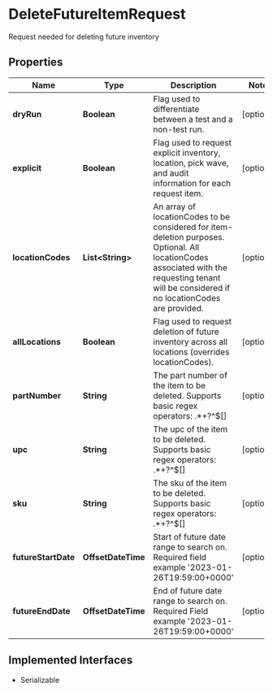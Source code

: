 

# DeleteFutureItemRequest

Request needed for deleting future inventory

## Properties

| Name | Type | Description | Notes |
|------------ | ------------- | ------------- | -------------|
|**dryRun** | **Boolean** | Flag used to differentiate between a test and a non-test run. |  [optional] |
|**explicit** | **Boolean** | Flag used to request explicit inventory, location, pick wave, and audit information for each request item. |  [optional] |
|**locationCodes** | **List&lt;String&gt;** | An array of locationCodes to be considered for item-deletion purposes. Optional.     All locationCodes associated with the requesting tenant will be considered if no locationCodes are provided. |  [optional] |
|**allLocations** | **Boolean** | Flag used to request deletion of future inventory across all locations (overrides locationCodes). |  [optional] |
|**partNumber** | **String** | The part number of the item to be deleted. Supports basic regex operators: .*+?^$[] |  [optional] |
|**upc** | **String** | The upc of the item to be deleted. Supports basic regex operators: .*+?^$[] |  [optional] |
|**sku** | **String** | The sku of the item to be deleted. Supports basic regex operators: .*+?^$[] |  [optional] |
|**futureStartDate** | **OffsetDateTime** | Start of future date range to search on. Required field example &#39;2023-01-26T19:59:00+0000&#39; |  [optional] |
|**futureEndDate** | **OffsetDateTime** | End of future date range to search on. Required Field example &#39;2023-01-26T19:59:00+0000&#39; |  [optional] |


## Implemented Interfaces

* Serializable


